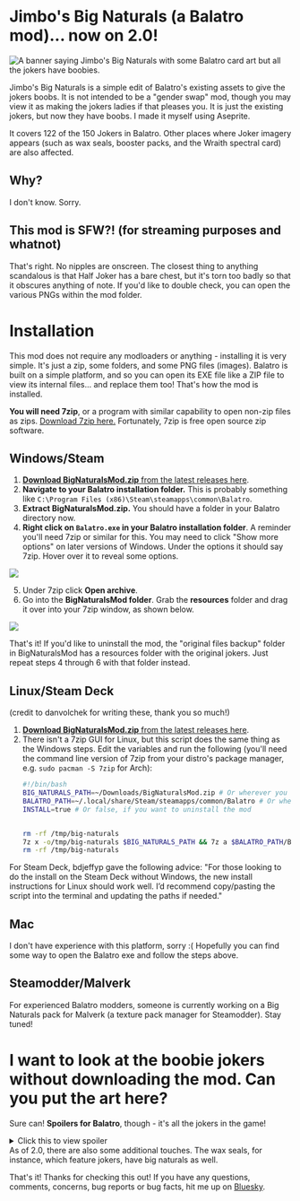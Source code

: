 # Jimbo's Big Naturals (a Balatro mod)... now on 2.0!

<img src="https://i.imgur.com/GqlqXjt.png" alt="A banner saying Jimbo's Big Naturals with some Balatro card art but all the jokers have boobies.">

Jimbo's Big Naturals is a simple edit of Balatro's existing assets to give the jokers boobs. It is not intended to be a "gender swap" mod, though you may view it as making the jokers ladies if that pleases you. It is just the existing jokers, but now they have boobs. I made it myself using Aseprite.

It covers 122 of the 150 Jokers in Balatro. Other places where Joker imagery appears (such as wax seals, booster packs, and the Wraith spectral card) are also affected.

## Why?

I don't know. Sorry.

## This mod is SFW?! (for streaming purposes and whatnot)

That's right. No nipples are onscreen. The closest thing to anything scandalous is that Half Joker has a bare chest, but it's torn too badly so that it obscures anything of note. If you'd like to double check, you can open the various PNGs within the mod folder.

# Installation

This mod does not require any modloaders or anything - installing it is very simple. It's just a zip, some folders, and some PNG files (images). Balatro is built on a simple platform, and so you can open its EXE file like a ZIP file to view its internal files... and replace them too! That's how the mod is installed.

**You will need 7zip**, or a program with similar capability to open non-zip files as zips. <a href="https://www.7-zip.org/">Download 7zip here.</a> Fortunately, 7zip is free open source zip software.

## Windows/Steam

1. <a href="https://github.com/prettypinkpansy/jimbos-big-naturals/releases/latest">**Download BigNaturalsMod.zip** from the latest releases here</a>.
2. **Navigate to your Balatro installation folder.** This is probably something like `C:\Program Files (x86)\Steam\steamapps\common\Balatro`.
3. **Extract BigNaturalsMod.zip.** You should have a folder in your Balatro directory now.
4. **Right click on `Balatro.exe` in your Balatro installation folder**. A reminder you'll need 7zip or similar for this. You may need to click "Show more options" on later versions of Windows. Under the options it should say 7zip. Hover over it to reveal some options.
<img src="https://i.imgur.com/Z9TwkB8.png">

5. Under 7zip click **Open archive**.
6. Go into the **BigNaturalsMod folder**. Grab the **resources** folder and drag it over into your 7zip window, as shown below.

<img src="https://i.imgur.com/BC0oWfI.gif">

That's it! If you'd like to uninstall the mod, the "original files backup" folder in BigNaturalsMod has a resources folder with the original jokers. Just repeat steps 4 through 6 with that folder instead.

## Linux/Steam Deck

(credit to danvolchek for writing these, thank you so much!)

1. <a href="https://github.com/prettypinkpansy/jimbos-big-naturals/releases/latest">**Download BigNaturalsMod.zip** from the latest releases here</a>.
2. There isn't a 7zip GUI for Linux, but this script does the same thing as the Windows steps. Edit the variables and run the following (you'll need the command line version of 7zip from your distro's package manager, e.g. `sudo pacman -S 7zip` for Arch):
    ```bash
    #!/bin/bash
    BIG_NATURALS_PATH=~/Downloads/BigNaturalsMod.zip # Or wherever you downloaded the release to
    BALATRO_PATH=~/.local/share/Steam/steamapps/common/Balatro # Or wherever you have Balatro installed
    INSTALL=true # Or false, if you want to uninstall the mod


    rm -rf /tmp/big-naturals
    7z x -o/tmp/big-naturals $BIG_NATURALS_PATH && 7z a $BALATRO_PATH/Balatro.exe "/tmp/big-naturals/BigNaturalsMod$(if test \"$INSTALL\" != \"true\"; then echo '/original files backup'; fi)/resources"
    rm -rf /tmp/big-naturals
    ```
For Steam Deck, bdjeffyp gave the following advice: "For those looking to do the install on the Steam Deck without Windows, the new install instructions for Linux should work well. I’d recommend copy/pasting the script into the terminal and updating the paths if needed."

## Mac

I don't have experience with this platform, sorry :( Hopefully you can find some way to open the Balatro exe and follow the steps above.

## Steamodder/Malverk

For experienced Balatro modders, someone is currently working on a Big Naturals pack for Malverk (a texture pack manager for Steamodder). Stay tuned!

# I want to look at the boobie jokers without downloading the mod. Can you put the art here?
Sure can! **Spoilers for Balatro**, though - it's all the jokers in the game!
<details>
  <summary>Click this to view spoiler</summary>
  
  <img src="https://i.imgur.com/fc68i4C.png">
  
</details>
As of 2.0, there are also some additional touches. The wax seals, for instance, which feature jokers, have big naturals as well.

That's it! Thanks for checking this out! If you have any questions, comments, concerns, bug reports or bug facts, hit me up on <a href="https://bsky.app/profile/prettypinkpansy.bsky.social">Bluesky</a>.
